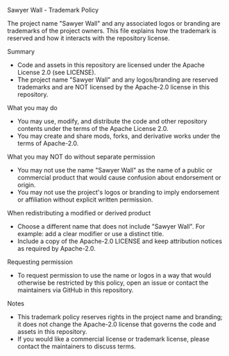 Sawyer Wall - Trademark Policy

The project name "Sawyer Wall" and any associated logos or branding are trademarks of the project owners. This file explains how the trademark is reserved and how it interacts with the repository license.

Summary
- Code and assets in this repository are licensed under the Apache License 2.0 (see LICENSE).
- The project name "Sawyer Wall" and any logos/branding are reserved trademarks and are NOT licensed by the Apache-2.0 license in this repository.

What you may do
- You may use, modify, and distribute the code and other repository contents under the terms of the Apache License 2.0.
- You may create and share mods, forks, and derivative works under the terms of Apache-2.0.

What you may NOT do without separate permission
- You may not use the name "Sawyer Wall" as the name of a public or commercial product that would cause confusion about endorsement or origin.
- You may not use the project's logos or branding to imply endorsement or affiliation without explicit written permission.

When redistributing a modified or derived product
- Choose a different name that does not include "Sawyer Wall". For example: add a clear modifier or use a distinct title.
- Include a copy of the Apache-2.0 LICENSE and keep attribution notices as required by Apache-2.0.

Requesting permission
- To request permission to use the name or logos in a way that would otherwise be restricted by this policy, open an issue or contact the maintainers via GitHub in this repository.

Notes
- This trademark policy reserves rights in the project name and branding; it does not change the Apache-2.0 license that governs the code and assets in this repository.
- If you would like a commercial license or trademark license, please contact the maintainers to discuss terms.